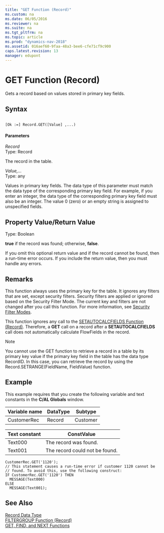 ```yaml
---
title: "GET Function (Record)"
ms.custom: na
ms.date: 06/05/2016
ms.reviewer: na
ms.suite: na
ms.tgt_pltfrm: na
ms.topic: article
ms.prod: "dynamics-nav-2018"
ms.assetid: 016aef60-9faa-48a3-bee6-cfe71cf9c900
caps.latest.revision: 13
manager: edupont
---
```

# GET Function (Record)
Gets a record based on values stored in primary key fields.  

## Syntax  

```  

[Ok :=] Record.GET([Value] ,...)  
```  

#### Parameters  
 *Record*  
 Type: Record  

 The record in the table.  

 *Value,…*  
 Type: any  

 Values in primary key fields. The data type of this parameter must match the data type of the corresponding primary key field. For example, if you enter an integer, the data type of the corresponding primary key field must also be an integer. The value 0 \(zero\) or an empty string is assigned to unspecified fields.  

## Property Value/Return Value  
 Type: Boolean  

 **true** if the record was found; otherwise, **false**.  

 If you omit this optional return value and if the record cannot be found, then a run-time error occurs. If you include the return value, then you must handle any errors.  

## Remarks  
 This function always uses the primary key for the table. It ignores any filters that are set, except security filters. Security filters are applied or ignored based on the Security Filter Mode. The current key and filters are not changed after you call this function. For more information, see [Security Filter Modes](Security-Filter-Modes.md).  

 This function ignores any call to the [SETAUTOCALCFIELDS Function \(Record\)](SETAUTOCALCFIELDS-Function--Record-.md). Therefore, a **GET** call on a record after a **SETAUTOCALCFIELDS** call does not automatically calculate FlowFields in the record.  

 > [!NOTE]  
> You cannot use the GET function to retrieve a record in a table by its primary key value if the primary key field in the table has the data type RecordID. In this case, you can retrieve the record by using the Record.SETRANGE(FieldName, FieldValue) function.

## Example  
 This example requires that you create the following variable and text constants in the **C/AL Globals** window.  

|Variable name|DataType|Subtype|  
|-------------------|--------------|-------------|  
|CustomerRec|Record|Customer|  

|Text constant|ConstValue|  
|-------------------|----------------|  
|Text000|The record was found.|  
|Text001|The record could not be found.|  

```  
CustomerRec.GET('1120');  
// This statement causes a run-time error if customer 1120 cannot be   
// found. To avoid this, use the following construct:  
IF CustomerRec.GET('1120') THEN  
  MESSAGE(Text000)  
ELSE  
  MESSAGE(Text001);  
```  

## See Also  
 [Record Data Type](Record-Data-Type.md)   
 [FILTERGROUP Function \(Record\)](FILTERGROUP-Function--Record-.md)   
 [GET, FIND, and NEXT Functions](GET--FIND--and-NEXT-Functions.md)
